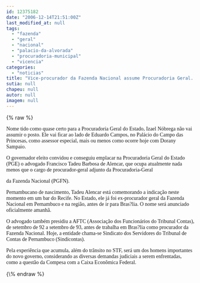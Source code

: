 ```yaml
---
id: 12375182
date: "2006-12-14T21:51:00Z"
last_modified_at: null
tags:
  - "fazenda"
  - "geral"
  - "nacional"
  - "palacio-da-alvorada"
  - "procuradoria-municipal"
  - "vicencia"
categories:
  - "noticias"
title: "Vice-procurador da Fazenda Nacional assume Procuradoria Geral.  N\u00f3brega \u00e9 deslocado para o Pal\u00e1cio"
sutia: null
chapeu: null
autor: null
imagem: null
---
```

{\% raw %}
<p><P><FONT face=Verdana>Nome tido como quase certo para a Procuradoria Geral do Estado, Izael Nóbrega não vai assumir o posto. Ele vai ficar ao lado de Eduardo Campos, no Palácio do Campo das Princesas, como assessor especial, mais ou menos como ocorre hoje com Dorany Sampaio.</FONT></P></p>
<p><P><FONT face=Verdana>O governador eleito convidou e conseguiu emplacar na Procuradoria Geral do Estado (PGE) o advogado Francisco Tadeu Barbosa de Alencar, que ocupa atualmente nada menos que o cargo de procurador-geral adjunto da Procuradoria-Geral</p>
<p> da Fazenda Nacional (PGFN).</FONT></P></p>
<p><P><FONT face=Verdana>Pernambucano de nascimento, Tadeu Alencar está comemorando a indicação neste momento em um bar do Recife. No Estado, ele já foi ex-procurador geral da Fazenda Nacional em Pernambuco e na região, antes de ir para Bras?lia. O nome será anunciado oficialmente amanhã. </FONT></P></p>
<p><P><FONT face=Verdana>O advogado também presidiu a AFTC (Associação dos Funcionários do Tribunal Contas), de setembro de 92 a setembro de 93, antes de trabalha em Bras?lia como procurador da Fazenda Nacional. Hoje, a entidade chama-se Sindicato dos Servidores do Tribunal de Contas de Pernambuco (Sindicontas).</FONT></P></p>
<p><P><FONT face=Verdana>Pela experiência que acumula, além do trânsito no STF, será um dos homens importantes do novo governo, considerando as diversas demandas judiciais a serem enfrentadas, como a questão da Compesa com a Caixa Econômica Federal.</FONT></P> </p>
{\% endraw %}